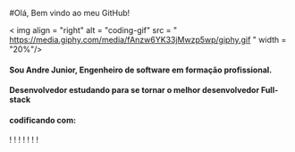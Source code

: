 #Olá, Bem vindo ao meu GitHub!

< img align = "right" alt = "coding-gif" src = " https://media.giphy.com/media/fAnzw6YK33jMwzp5wp/giphy.gif " width = "20%"/>

#### Sou Andre Junior, Engenheiro de software em formação profissional.

#### Desenvolvedor estudando para se tornar o melhor desenvolvedor Full-stack

#### codificando com:
!
!
!
!
!
!
!



